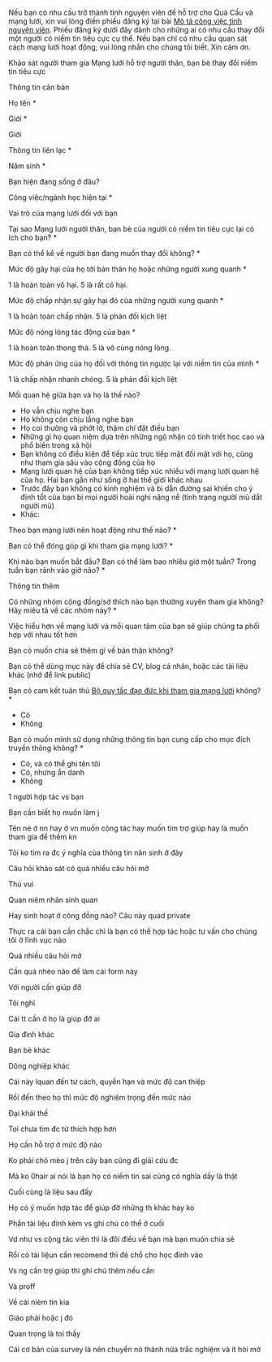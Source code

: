 Nếu bạn có nhu cầu trở thành tình nguyện viên để hỗ trợ cho Quả Cầu và mạng lưới, xin vui lòng điền phiếu đăng ký tại bài [Mô tả công việc tình nguyện viên](https://xn--qucu-hr5aza.cc/mo-ta-cong-viec-tinh-nguyen-vien/). Phiếu đăng ký dưới đây dành cho những ai có nhu cầu thay đổi một người có niềm tin tiêu cực cụ thể. Nếu bạn chỉ có nhu cầu quan sát cách mạng lưới hoạt động, vui lòng nhắn cho chúng tôi biết. Xin cảm ơn.

Khảo sát người tham gia Mạng lưới hỗ trợ người thân, bạn bè thay đổi niềm tin tiêu cực

Thông tin căn bản

Họ tên *

Giới *

Giới

Thông tin liên lạc *

Năm sinh *

Bạn hiện đang sống ở đâu?

Công việc/ngành học hiện tại *

Vai trò của mạng lưới đối với bạn

Tại sao Mạng lưới người thân, bạn bè của người có niềm tin tiêu cực lại có ích cho bạn? *

Bạn có thể kể về người bạn đang muốn thay đổi không? *

Mức độ gây hại của họ tới bản thân họ hoặc những người xung quanh *

1 là hoàn toàn vô hại. 5 là rất có hại.

Mức độ chấp nhận sự gây hại đó của những người xung quanh *

1 là hoàn toàn chấp nhận. 5 là phản đối kịch liệt

Mức độ nóng lòng tác động của bạn *

1 là hoàn toàn thong thả. 5 là vô cùng nóng lòng.

Mức độ phản ứng của họ đối với thông tin ngược lại với niềm tin của mình *

1 là chấp nhận nhanh chóng. 5 là phản đối kịch liệt

Mối quan hệ giữa bạn và họ là thế nào?

-   Họ vẫn chịu nghe bạn
-   Họ không còn chịu lắng nghe bạn
-   Họ coi thường và phớt lờ, thậm chí đặt điều bạn
-   Những gì họ quan niệm dựa trên những ngộ nhận có tính triết học cao và phổ biến trong xã hội
-   Bạn không có điều kiện để tiếp xúc trực tiếp mặt đối mặt với họ, cũng như tham gia sâu vào cộng đồng của họ
-   Mạng lưới quan hệ của bạn không tiếp xúc nhiều với mạng lưới quan hệ của họ. Hai bạn gần như sống ở hai thế giới khác nhau
-   Trước đây bạn không có kinh nghiệm và bị dẫn đường sai khiến cho ý định tốt của bạn bị mọi người hoài nghi nặng nề (tình trạng người mù dắt người mù)
-   Khác:

Theo bạn mạng lưới nên hoạt động như thế nào? *

Bạn có thể đóng góp gì khi tham gia mạng lưới? *

Khi nào bạn muốn bắt đầu? Bạn có thể làm bao nhiêu giờ một tuần? Trong tuần bạn rảnh vào giờ nào? *

Thông tin thêm

Có những nhóm cộng đồng/sở thích nào bạn thường xuyên tham gia không? Hãy miêu tả về các nhóm này? *

Việc hiểu hơn về mạng lưới và mối quan tâm của bạn sẽ giúp chúng ta phối hợp với nhau tốt hơn

Bạn có muốn chia sẻ thêm gì về bản thân không?

Bạn có thể dùng mục này để chia sẻ CV, blog cá nhân, hoặc các tài liệu khác (nhớ để link public)

Bạn có cam kết tuân thủ [Bộ quy tắc đạo đức khi tham gia mạng lưới](https://quảcầu.cc/bo-quy-tac-dao-duc-khi-tham-gia-mang-luoi-nguoi-than-ban-be-cua-nguoi-co-niem-tin-tieu-cuc/) không? *

-   Có
-   Không

Bạn có muốn mình sử dụng những thông tin bạn cung cấp cho mục đích truyền thông không? *

-   Có, và có thể ghi tên tôi
-   Có, nhưng ẩn danh
-   Không

1 người hợp tác vs bạn

Bạn cần biết họ muốn làm j

Tên nè ở nn hay ở vn muốn cộng tác hay muốn tìm trợ giúp hay là muốn tham gia để thêm kn

Tôi ko tìm ra đc ý nghĩa của thông tin năn sinh ở đây

Câu hỏi khảo sát có quá nhiều câu hỏi mở

Thú vui

Quan niêm nhân sinh quan

Hay sinh hoạt ở công đồng nào? Câu này quad private

Thực ra cái bạn cần chắc chỉ là bạn có thể hợp tác hoặc tư vấn cho chúng tôi ở lĩnh vục nào

Quá nhiều câu hỏi mở

Cần quá nhèo não để làm cái form này

Với người cần giúp đỡ

Tôi nghĩ

Cái tt cần ở họ là giúp đỡ ai

Gia đình khác

Bạn bè khác

Dông nghiệp khác

Cái này lquan đến tư cách, quyền hạn và mức độ can thiệp

Rồi đến theo họ thì mức độ nghiêm trọng đến mức nào

Đại khái thế

Toi chưa tìm đc từ thích hợp hơn

Họ cần hỗ trợ ở mức độ nào

Ko phải chó mèo j trên cây bạn cũng đi giải cứu đc

Mà ko 0hair ai nói là bạn họ có niềm tin sai cũng có nghĩa dấy là thật

Cuối cùng là liệu sau đấy

Họ có ý muốn hợp tác để giúp đỡ những th khác hay ko

Phần tài liệu đính kèm vs ghi chú có thể ở cuối

Vd như vs cộng tác viên thì là đôi điều về bạn mà bạn muón chia sẻ

Rồi có tài liệun cần recomend thì đẻ chỗ cho học đính vào

Vs ng cần trợ giúp thì ghi chú thêm nếu cần

Và proff

Về cái nièm tin kia

Giáo phái hoặc j đó

Quan trọng là toi thấy

Cái cơ bản của survey là nên chuyển nó thành nửa trắc nghiệm và ít hỏi mở
